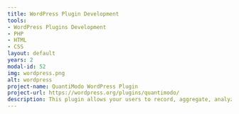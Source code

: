 ```yaml
---
title: WordPress Plugin Development
tools:
- WordPress Plugins Development
- PHP
- HTML
- CSS
layout: default
years: 2
modal-id: 52
img: wordpress.png
alt: wordpress
project-name: QuantiModo WordPress Plugin
project-url: https://wordpress.org/plugins/quantimodo/
description: This plugin allows your users to record, aggregate, analyze and visualize their health and life-tracking data. The data collection, analysis and visualization functionality may be included in any page or post.
---
```


